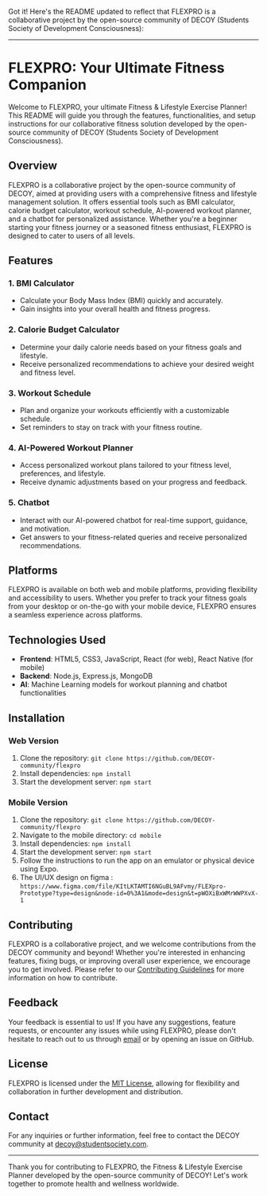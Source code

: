 Got it! Here's the README updated to reflect that FLEXPRO is a collaborative project by the open-source community of DECOY (Students Society of Development Consciousness):

---

# FLEXPRO: Your Ultimate Fitness Companion

Welcome to FLEXPRO, your ultimate Fitness & Lifestyle Exercise Planner! This README will guide you through the features, functionalities, and setup instructions for our collaborative fitness solution developed by the open-source community of DECOY (Students Society of Development Consciousness).

## Overview

FLEXPRO is a collaborative project by the open-source community of DECOY, aimed at providing users with a comprehensive fitness and lifestyle management solution. It offers essential tools such as BMI calculator, calorie budget calculator, workout schedule, AI-powered workout planner, and a chatbot for personalized assistance. Whether you're a beginner starting your fitness journey or a seasoned fitness enthusiast, FLEXPRO is designed to cater to users of all levels.

## Features

### 1. BMI Calculator
- Calculate your Body Mass Index (BMI) quickly and accurately.
- Gain insights into your overall health and fitness progress.

### 2. Calorie Budget Calculator
- Determine your daily calorie needs based on your fitness goals and lifestyle.
- Receive personalized recommendations to achieve your desired weight and fitness level.

### 3. Workout Schedule
- Plan and organize your workouts efficiently with a customizable schedule.
- Set reminders to stay on track with your fitness routine.

### 4. AI-Powered Workout Planner
- Access personalized workout plans tailored to your fitness level, preferences, and lifestyle.
- Receive dynamic adjustments based on your progress and feedback.

### 5. Chatbot
- Interact with our AI-powered chatbot for real-time support, guidance, and motivation.
- Get answers to your fitness-related queries and receive personalized recommendations.

## Platforms

FLEXPRO is available on both web and mobile platforms, providing flexibility and accessibility to users. Whether you prefer to track your fitness goals from your desktop or on-the-go with your mobile device, FLEXPRO ensures a seamless experience across platforms.

## Technologies Used

- **Frontend**: HTML5, CSS3, JavaScript, React (for web), React Native (for mobile)
- **Backend**: Node.js, Express.js, MongoDB
- **AI**: Machine Learning models for workout planning and chatbot functionalities

## Installation

### Web Version
1. Clone the repository: `git clone https://github.com/DECOY-community/flexpro`
3. Install dependencies: `npm install`
4. Start the development server: `npm start`

### Mobile Version
1. Clone the repository: `git clone https://github.com/DECOY-community/flexpro`
2. Navigate to the mobile directory: `cd mobile`
3. Install dependencies: `npm install`
4. Start the development server: `npm start`
5. Follow the instructions to run the app on an emulator or physical device using Expo.
6. The UI/UX design on figma : `https://www.figma.com/file/KItLKTAMTI6NGuBL9AFvmy/FLEXpro-Prototype?type=design&node-id=0%3A1&mode=design&t=pWOXiBxWMrWWPXvX-1`

## Contributing

FLEXPRO is a collaborative project, and we welcome contributions from the DECOY community and beyond! Whether you're interested in enhancing features, fixing bugs, or improving overall user experience, we encourage you to get involved. Please refer to our [Contributing Guidelines](CONTRIBUTING.md) for more information on how to contribute.

## Feedback

Your feedback is essential to us! If you have any suggestions, feature requests, or encounter any issues while using FLEXPRO, please don't hesitate to reach out to us through [email](mailto:feedback@flexpro.com) or by opening an issue on GitHub.

## License

FLEXPRO is licensed under the [MIT License](LICENSE), allowing for flexibility and collaboration in further development and distribution.

## Contact

For any inquiries or further information, feel free to contact the DECOY community at [decoy@studentsociety.com](mailto:decoy@studentsociety.com).

---

Thank you for contributing to FLEXPRO, the Fitness & Lifestyle Exercise Planner developed by the open-source community of DECOY! Let's work together to promote health and wellness worldwide.
